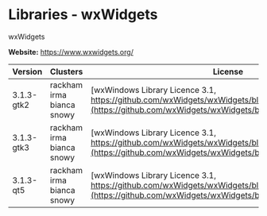 # Libraries - wxWidgets

wxWidgets



**Website:** <https://www.wxwidgets.org/>

| Version | Clusters | License |
| ------- | -------- | ------- |
| 3.1.3-gtk2 | rackham irma bianca snowy | [wxWindows Library Licence 3.1, https://github.com/wxWidgets/wxWidgets/blob/master/docs/licence.txt](https://github.com/wxWidgets/wxWidgets/blob/master/docs/licence.txt) |
| 3.1.3-gtk3 | rackham irma bianca snowy | [wxWindows Library Licence 3.1, https://github.com/wxWidgets/wxWidgets/blob/master/docs/licence.txt](https://github.com/wxWidgets/wxWidgets/blob/master/docs/licence.txt) |
| 3.1.3-qt5 | rackham irma bianca snowy | [wxWindows Library Licence 3.1, https://github.com/wxWidgets/wxWidgets/blob/master/docs/licence.txt](https://github.com/wxWidgets/wxWidgets/blob/master/docs/licence.txt) |
